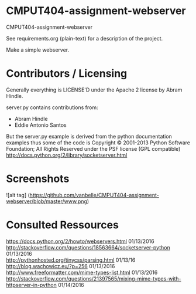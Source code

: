 CMPUT404-assignment-webserver
=============================

CMPUT404-assignment-webserver

See requirements.org (plain-text) for a description of the project.

Make a simple webserver.

Contributors / Licensing
========================

Generally everything is LICENSE'D under the Apache 2 license by Abram Hindle.

server.py contains contributions from:

* Abram Hindle
* Eddie Antonio Santos

But the server.py example is derived from the python documentation
examples thus some of the code is Copyright © 2001-2013 Python
Software Foundation; All Rights Reserved under the PSF license (GPL
compatible) http://docs.python.org/2/library/socketserver.html

Screenshots
========================

![alt tag] (https://github.com/vanbelle/CMPUT404-assignment-webserver/blob/master/www.png)  

Consulted Ressources
========================

https://docs.python.org/2/howto/webservers.html 01/13/2016  
http://stackoverflow.com/questions/18563664/socketserver-python 01/13/2016  
http://pythonhosted.org/tinycss/parsing.html 01/13/16  
http://blog.wachowicz.eu/?p=256 01/13/2016  
http://www.freeformatter.com/mime-types-list.html 01/13/2016   
http://stackoverflow.com/questions/21397565/mixing-mime-types-with-httpserver-in-python 01/14/2016

